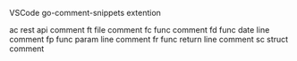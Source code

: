 VSCode go-comment-snippets extention

ac rest api comment
ft file comment
fc func comment
fd func date line comment
fp func param line comment
fr func return line comment
sc struct comment
